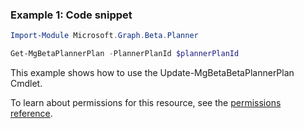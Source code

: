 ### Example 1: Code snippet

```powershellImport-Module Microsoft.Graph.Beta.Planner

Get-MgBetaPlannerPlan -PlannerPlanId $plannerPlanId
```
This example shows how to use the Update-MgBetaBetaPlannerPlan Cmdlet.
To learn about permissions for this resource, see the [permissions reference](/graph/permissions-reference).

